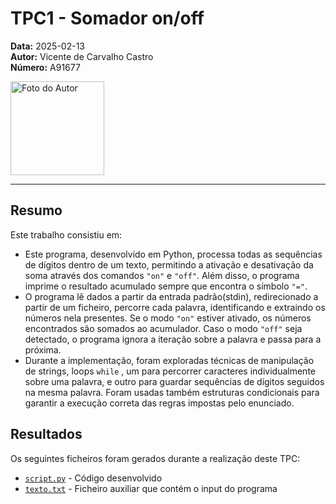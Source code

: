 # TPC1 - Somador on/off

**Data:** 2025-02-13  
**Autor:** Vicente de Carvalho Castro  
**Número:** A91677  

<img src="../foto_perfil.png" alt="Foto do Autor" width="150"/>

---

## Resumo
Este trabalho consistiu em:  
- Este programa, desenvolvido em Python, processa todas as sequências de dígitos dentro de um texto, permitindo a ativação e desativação da soma através dos comandos `"on"` e `"off"`. 
Além disso, o programa imprime o resultado acumulado sempre que encontra o símbolo `"="`. 
- O programa lê dados a partir da entrada padrão(stdin), redirecionado a partir de um ficheiro, percorre cada palavra, identificando e extraindo os números nela presentes. Se o modo `"on"` estiver ativado, os números encontrados são somados ao acumulador. Caso o modo `"off"` seja detectado, o programa ignora a iteração sobre a palavra e passa para a próxima. 
- Durante a implementação, foram exploradas técnicas de manipulação de strings, loops `while` , um para percorrer caracteres individualmente sobre uma palavra, e outro para guardar sequências de dígitos seguidos na mesma palavra. Foram usadas também estruturas condicionais para garantir a execução correta das regras impostas pelo enunciado.

## Resultados
Os seguintes ficheiros foram gerados durante a realização deste TPC:  
- [`script.py`](somador.py) - Código desenvolvido  
- [`texto.txt`](texto.txt) - Ficheiro auxiliar que contém o input do programa  


